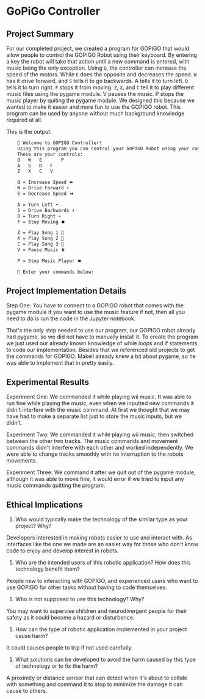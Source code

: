 # GoPiGo Controller

## Project Summary

For our completed project, we created a program for GOPIGO that would allow people to control the GOPIGO Robot using their keyboard. By entering a key the robot will take that action until a new command is entered, with music being the only exception. Using `Q`, the controller can increase the speed of the motors. While `E` does the opposite and decreases the speed. `W` has it drive forward, and `S` tells it to go backwards. A tells it to turn left. `D` tells it to turn right. `F` stops it from moving. `Z`, `X`, and `C` tell it to play different music files using the pygame module. V pauses the music. P stops the music player by quiting the pygame module. We designed this because we wanted to make it easier and more fun to use the GOPIGO robot. This program can be used by anyone without much background knowledge required at all.

This is the output:

```bash
    🤖 Welcome to GOPIGO Controller!
    Using this program you can control your GOPIGO Robot using your computer keyboard! ⌨️
    These are your controls:
    Q   W   E       P
    A   S   D   F
    Z   X   C   V

    Q = Increase Speed ⏩
    W = Drive Forward ⬆️
    E = Decrease Speed ⏪

    A = Turn Left ⬅️
    S = Drive Backwards ⬇️
    D = Turn Right ➡️
    F = Stop Moving ⏹️

    Z = Play Song 1 🎵
    X = Play Song 2 🎵
    C = Play Song 3 🎵
    V = Pause Music ⏸️

    P = Stop Music Player ⏹️

    📨 Enter your commands below:
```

## Project Implementation Details

Step One: You have to connect to a GOPIGO robot that comes with the pygame module if you want to use the music feature if not, then all you need to do is run the code in the Jupyter notebook.

That's the only step needed to use our program, our GOPIGO robot already had pygame, so we did not have to manually install it. To create the program we just used our already known knowledge of while loops and if statements to code our implementation. Besides that we referenced old projects to get the commands for GOPIGO. Makell already knew a bit about pygame, so he was able to implement that in pretty easily.

## Experimental Results

Experiment One: We commanded it while playing wii music. It was able to run fine while playing the music, even when we inputted new commands it didn't interfere with the music command. At first we thought that we may have had to make a separate list just to store the music inputs, but we didn't.

Experiment Two: We commanded it while playing wii music, then switched between the other two tracks. The music commands and movement commands didn't interfere with each other and worked independently. We were able to change tracks smoothly with no interruption to the robots movements.

Experiment Three: We command it after we quit out of the pygame module, although it was able to move fine, it would error if we tried to input any music commands quitting the program.

## Ethical Implications

1. Who would typically make the technology of the similar type as your project? Why?

Developers interested in making robots easier to use and interact with. As interfaces like the one we made are an easier way for those who don't know code to enjoy and develop interest in robots.

1. Who are the intended users of this robotic application? How does this technology benefit them?

People new to interacting with GOPIGO, and experienced users who want to use GOPIGO for other tasks without having to code themselves.

1. Who is not supposed to use this technology? Why?

You may want to supervise children and neurodivergent people for their safety as it could become a hazard or disturbence.

1. How can the type of robotic application implemented in your project cause harm?

It could causes people to trip if not used carefully.

1. What solutions can be developed to avoid the harm caused by this type of technology or to fix the harm?

A proximity or distance sensor that can detect when it's about to collide with something and command it to stop to minimize the damage it can cause to others.

